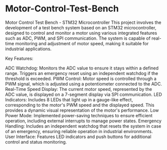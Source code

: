 # Motor-Control-Test-Bench
Motor Control Test Bench - STM32 Microcontroller
This project involves the development of a test bench system based on an STM32 microcontroller, designed to control and monitor a motor using various integrated features such as ADC, PWM, and SPI communication. The system is capable of real-time monitoring and adjustment of motor speed, making it suitable for industrial applications.

Key Features:

ADC Watchdog: Monitors the ADC value to ensure it stays within a defined range. Triggers an emergency reset using an independent watchdog if the threshold is exceeded.
PWM Control: Motor speed is controlled through a PWM signal, which is adjusted using a potentiometer connected to the ADC.
Real-Time Speed Display: The current motor speed, represented by the ADC value, is displayed on a 7-segment display via SPI communication.
LED Indicators: Includes 8 LEDs that light up in a gauge-like effect, corresponding to the motor's PWM speed and the displayed speed. This provides a dynamic visual representation of the motor's performance.
Low Power Mode: Implemented power-saving techniques to ensure efficient operation, including external interrupts to manage power states.
Emergency Handling: Includes an independent watchdog that resets the system in case of an emergency, ensuring reliable operation in industrial environments.
User Interface: Features LED indicators and push buttons for additional control and status monitoring.
